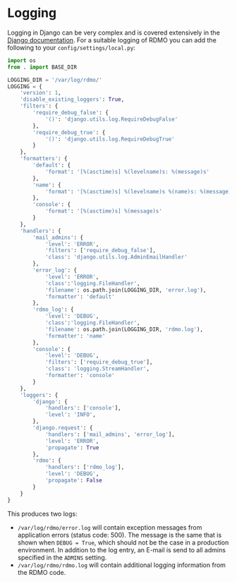 # Logging

Logging in Django can be very complex and is covered extensively in the [Django documentation](https://docs.djangoproject.com/en/1.11/topics/logging/). For a suitable logging of RDMO you can add the following to your `config/settings/local.py`:

```python
import os
from . import BASE_DIR

LOGGING_DIR = '/var/log/rdmo/'
LOGGING = {
    'version': 1,
    'disable_existing_loggers': True,
    'filters': {
        'require_debug_false': {
            '()': 'django.utils.log.RequireDebugFalse'
        },
        'require_debug_true': {
            '()': 'django.utils.log.RequireDebugTrue'
        }
    },
    'formatters': {
        'default': {
            'format': '[%(asctime)s] %(levelname)s: %(message)s'
        },
        'name': {
            'format': '[%(asctime)s] %(levelname)s %(name)s: %(message)s'
        },
        'console': {
            'format': '[%(asctime)s] %(message)s'
        }
    },
    'handlers': {
        'mail_admins': {
            'level': 'ERROR',
            'filters': ['require_debug_false'],
            'class': 'django.utils.log.AdminEmailHandler'
        },
        'error_log': {
            'level': 'ERROR',
            'class':'logging.FileHandler',
            'filename': os.path.join(LOGGING_DIR, 'error.log'),
            'formatter': 'default'
        },
        'rdmo_log': {
            'level': 'DEBUG',
            'class':'logging.FileHandler',
            'filename': os.path.join(LOGGING_DIR, 'rdmo.log'),
            'formatter': 'name'
        },
        'console': {
            'level': 'DEBUG',
            'filters': ['require_debug_true'],
            'class': 'logging.StreamHandler',
            'formatter': 'console'
        }
    },
    'loggers': {
        'django': {
            'handlers': ['console'],
            'level': 'INFO',
        },
        'django.request': {
            'handlers': ['mail_admins', 'error_log'],
            'level': 'ERROR',
            'propagate': True
        },
        'rdmo': {
            'handlers': ['rdmo_log'],
            'level': 'DEBUG',
            'propagate': False
        }
    }
}
```

This produces two logs:

* `/var/log/rdmo/error.log` will contain exception messages from application errors (status code: 500). The message is the same that is shown when `DEBUG = True`, which should not be the case in a production environment. In addition to the log entry, an E-mail is send to all admins specified in the `ADMINS` setting.
* `/var/log/rdmo/rdmo.log` will contain additional logging information from the RDMO code.
